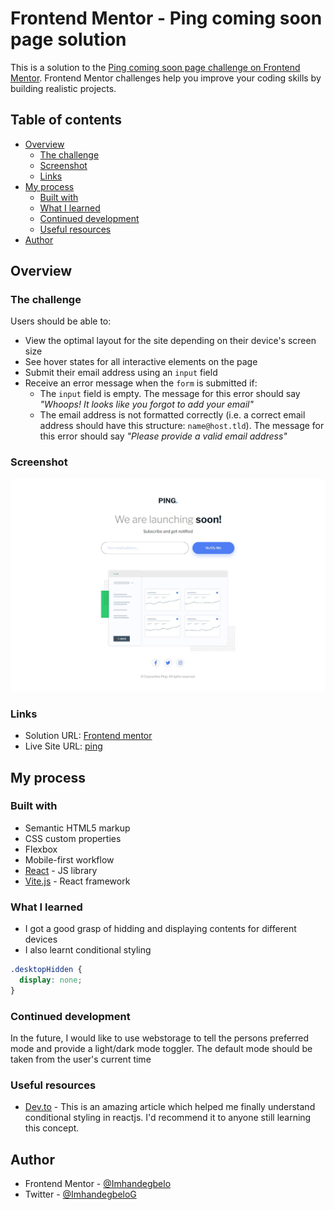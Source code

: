 # Frontend Mentor - Ping coming soon page solution

This is a solution to the [Ping coming soon page challenge on Frontend Mentor](https://www.frontendmentor.io/challenges/ping-single-column-coming-soon-page-5cadd051fec04111f7b848da). Frontend Mentor challenges help you improve your coding skills by building realistic projects. 

## Table of contents

- [Overview](#overview)
  - [The challenge](#the-challenge)
  - [Screenshot](#screenshot)
  - [Links](#links)
- [My process](#my-process)
  - [Built with](#built-with)
  - [What I learned](#what-i-learned)
  - [Continued development](#continued-development)
  - [Useful resources](#useful-resources)
- [Author](#author)

## Overview

### The challenge

Users should be able to:

- View the optimal layout for the site depending on their device's screen size
- See hover states for all interactive elements on the page
- Submit their email address using an `input` field
- Receive an error message when the `form` is submitted if:
	- The `input` field is empty. The message for this error should say *"Whoops! It looks like you forgot to add your email"*
	- The email address is not formatted correctly (i.e. a correct email address should have this structure: `name@host.tld`). The message for this error should say *"Please provide a valid email address"*

### Screenshot

![Screenshot](./Ping.png)

### Links

- Solution URL: [Frontend mentor](https://www.frontendmentor.io/solutions/ping-coming-soon-page-using-react-vitejs-Cke7SvqXRx)
- Live Site URL: [ping](https://imhandegbelo.github.io/ping/)

## My process

### Built with

- Semantic HTML5 markup
- CSS custom properties
- Flexbox
- Mobile-first workflow
- [React](https://reactjs.org/) - JS library
- [Vite.js](https://vitejs.dev/) - React framework

### What I learned

- I got a good grasp of hidding and displaying contents for different devices
- I also learnt conditional styling

```css
.desktopHidden {
  display: none;
}
```

### Continued development

In the future, I would like to use webstorage to tell the persons preferred mode and provide a light/dark mode toggler.
The default mode should be taken from the user's current time

### Useful resources

- [Dev.to](https://dev.to/salehmubashar/conditional-styling-in-reactjs-3h52) - This is an amazing article which helped me finally understand conditional styling in reactjs. I'd recommend it to anyone still learning this concept.

## Author

- Frontend Mentor - [@Imhandegbelo](https://www.frontendmentor.io/profile/Imhandegbelo)
- Twitter - [@ImhandegbeloG](https://www.twitter.com/ImhandegbeloG)
